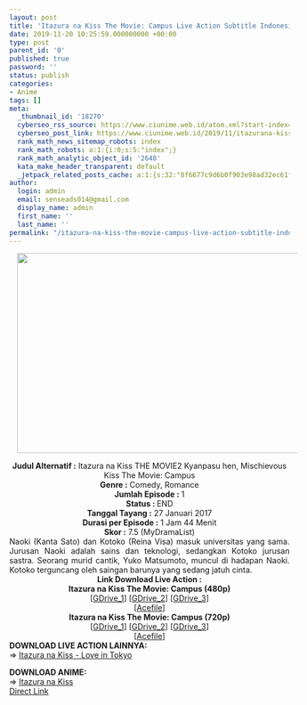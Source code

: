```yaml
---
layout: post
title: 'Itazura na Kiss The Movie: Campus Live Action Subtitle Indonesia'
date: 2019-11-20 10:25:59.000000000 +00:00
type: post
parent_id: '0'
published: true
password: ''
status: publish
categories:
- Anime
tags: []
meta:
  _thumbnail_id: '18270'
  cyberseo_rss_source: https://www.ciunime.web.id/atom.xml?start-index=1801&max-results=150
  cyberseo_post_link: https://www.ciunime.web.id/2019/11/itazurana-kiss-movie-campus-movie.html
  rank_math_news_sitemap_robots: index
  rank_math_robots: a:1:{i:0;s:5:"index";}
  rank_math_analytic_object_id: '2648'
  kata_make_header_transparent: default
  _jetpack_related_posts_cache: a:1:{s:32:"8f6677c9d6b0f903e98ad32ec61f8deb";a:2:{s:7:"expires";i:1644847677;s:7:"payload";a:0:{}}}
author:
  login: admin
  email: senseads014@gmail.com
  display_name: admin
  first_name: ''
  last_name: ''
permalink: "/itazura-na-kiss-the-movie-campus-live-action-subtitle-indonesia/"
---
```

<div class="separator" style="clear: both; text-align: center;"><a href="https://1.bp.blogspot.com/-Ue0pLb4nscM/XdTjcoZtqJI/AAAAAAAAdoQ/QpR2fwQL8HIdeMvwD2Q6Z3IArFBDp6LkgCLcBGAsYHQ/s1600/Itazurana%2BKiss%2BThe%2BMovie%2B-%2BCampus.jpg" imageanchor="1" style="margin-left: 1em; margin-right: 1em;"><img border="0" data-original-height="720" data-original-width="1280" height="360" src="{{ site.baseurl }}/assets/2019/11/Itazurana%2BKiss%2BThe%2BMovie%2B-%2BCampus.jpg" width="640" /></a></div>
<p>
<div style="text-align: center;"><b>Judul Alternatif :</b>&nbsp;Itazura na Kiss THE MOVIE2 Kyanpasu hen,&nbsp;Mischievous Kiss The Movie: Campus</div>
<div style="text-align: center;"><b>Genre :</b>&nbsp;<b></b>Comedy, Romance</div>
<div style="text-align: center;"><b>Jumlah Episode :</b>&nbsp;1<br /><b>Status :&nbsp;</b>END<br /><b>Tanggal Tayang :</b>&nbsp;27 Januari 2017<br /><b>Durasi per Episode :</b>&nbsp;1 Jam 44 Menit</div>
<div style="text-align: center;"><b>Skor :</b>&nbsp;7.5 (MyDramaList)</div>
<div style="text-align: center;"></div>
<div style="text-align: justify;">Naoki (Kanta Sato) dan Kotoko (Reina Visa) masuk universitas yang sama. Jurusan Naoki adalah sains dan teknologi, sedangkan Kotoko jurusan sastra. Seorang murid cantik, Yuko Matsumoto, muncul di hadapan Naoki. Kotoko terguncang oleh saingan barunya yang sedang jatuh cinta.</div>
<div style="text-align: justify;"></div>
<div style="text-align: justify;"></div>
<div style="text-align: center;"><b>Link Download Live Action :</b></div>
<div style="text-align: center;">
<div style="text-align: center;"><b>Itazura na Kiss The Movie: Campus&nbsp;(480p)</b></div>
</div>
<div style="text-align: center;">[<a href="https://drive.google.com/uc?id=1HjjwgRZYHakMm9EIGF8e0cS3ITdIPAzM" target="_blank" rel="noopener">GDrive_1</a>] [<a href="https://drive.google.com/uc?id=1XzRFXQ7DmTJVz7ayjavYBf5BouKYz0qo" target="_blank" rel="noopener">GDrive_2</a>] [<a href="https://drive.google.com/uc?id=1bLyW830NH0BsubQ-OsL60ioAzJg-U07a" target="_blank" rel="noopener">GDrive_3</a>]<br />[<a href="https://acefile.co/f/1257311/doramaindo-web-iditakiss-the-movie-high-school-480p-mp4" target="_blank" rel="noopener">Acefile</a>]</div>
<div style="text-align: center;"><b>Itazura na Kiss The Movie: Campus&nbsp;(720p)</b><br />[<a href="https://drive.google.com/uc?id=10DXVO27DYq9A6CLXqnuhyIC0Cfmd5Ynq" target="_blank" rel="noopener">GDrive_1</a>] [<a href="https://drive.google.com/uc?id=1LH0QYqBPXtVS5rPtjwABRd__qPAMQD8y" target="_blank" rel="noopener">GDrive_2</a>] [<a href="https://drive.google.com/uc?id=13vwyL9qN3stnUKStSjS7DlLMmQHUigfN" target="_blank" rel="noopener">GDrive_3</a>]<br />[<a href="https://acefile.co/f/1257312/doramaindo-web-iditakiss-the-movie-high-school-720p-mkv" target="_blank" rel="noopener">Acefile</a>]
<div style="text-align: left;"></div>
<div style="text-align: left;"></div>
<div style="text-align: left;"><b>DOWNLOAD LIVE ACTION LAINNYA:</b></div>
<div style="text-align: left;"></div>
<div style="text-align: left;">=&gt;&nbsp;<a href="https://www.ciunime.web.id/2019/11/itazura-na-kiss-love-in-tokyo-episode.html" target="_blank" rel="noopener">Itazura na Kiss - Love in Tokyo</a></p>
</div>
<div style="text-align: left;"><b>DOWNLOAD ANIME:</b></div>
<div style="text-align: left;"></div>
<div style="text-align: left;">=&gt;&nbsp;<a href="https://www.ciunime.web.id/2019/07/itazura-na-kiss-episode-01-25-end-batch.html" target="_blank" rel="noopener">Itazura na Kiss</a></div>
<div style="text-align: left;"></div>
</div>
<link rel="stylesheet" href="https://cdnjs.cloudflare.com/ajax/libs/font-awesome/4.7.0/css/font-awesome.min.css" />
<div class="divbtn"> <a href="https://handymansurrender.com/fihup8buzv?key=94550f7ce39444073321dde3b8782f97" class="btn"><i class="fa fa-download"></i> Direct Link</a> </div>
